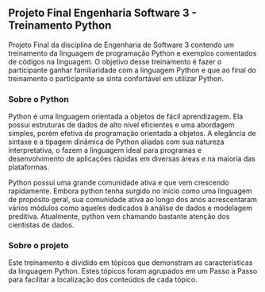 ## Projeto Final Engenharia Software 3 - Treinamento Python
Projeto Final da disciplina de Engenharia de Software 3 contendo um treinamento da linguagem de programação Python e exemplos comentados de códigos na linguagem. O objetivo desse treinamento é fazer o participante ganhar familiaridade com a linguagem Python e que ao final do treinamento o participante se sinta confortável em utilizar Python.   
### Sobre o Python  
Python é uma linguagem orientada a objetos de fácil aprendizagem. Ela possui estruturas de dados de alto nível eficientes e uma abordagem simples, porém efetiva de programação orientada a objetos. A elegância de sintaxe e a tipagem dinâmica de Python aliadas com sua natureza interpretativa, o fazem a linguagem ideal para programas e desenvolvimento de aplicações rápidas em diversas áreas e na maioria das plataformas.

Python possui uma grande comunidade ativa e que vem crescendo rapidamente. Embora python tenha surgido no início como uma linguagem de propósito geral, sua comunidade ativa ao longo dos anos acrescentaram vários módulos como aqueles dedicados à análise de dados e modelagem preditiva. Atualmente, python vem chamando bastante atenção dos cientistas de dados.  
### Sobre o projeto  
Este treinamento é dividido em tópicos que demonstram as características da linguagem Python. Estes tópicos foram agrupados em um Passo a Passo para facilitar a localização dos conteúdos de cada tópico.
